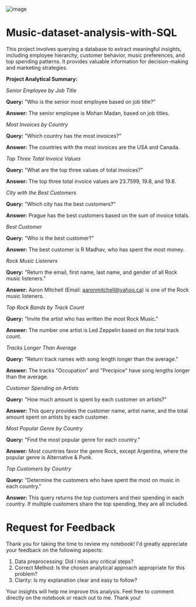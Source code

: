![image](https://github.com/Shifanaaz125/Music-dataset-analysis-with-SQL/assets/120267469/cf14fd31-50b6-434c-9663-a1aad8c99905)


# Music-dataset-analysis-with-SQL

This project involves querying a database to extract meaningful insights, including employee hierarchy, customer behavior, music preferences, and top spending patterns. It provides valuable information for decision-making and marketing strategies.

**Project Analytical Summary:**

*Senior Employee by Job Title*

**Query:** "Who is the senior most employee based on job title?"

**Answer:** The senior employee is Mohan Madan, based on job titles.

*Most Invoices by Country*

**Query:** "Which country has the most invoices?"

**Answer:** The countries with the most invoices are the USA and Canada.

*Top Three Total Invoice Values*

**Query:** "What are the top three values of total invoices?"

**Answer:** The top three total invoice values are 23.7599, 19.8, and 19.8.

*City with the Best Customers*

**Query:** "Which city has the best customers?"

**Answer:** Prague has the best customers based on the sum of invoice totals.

*Best Customer*

**Query:** "Who is the best customer?"

**Answer:** The best customer is R Madhav, who has spent the most money.

*Rock Music Listeners*

**Query:** "Return the email, first name, last name, and gender of all Rock music listeners."

**Answer:** Aaron Mitchell (Email: aaronmitchell@yahoo.ca) is one of the Rock music listeners.

*Top Rock Bands by Track Count*

**Query:** "Invite the artist who has written the most Rock Music."

**Answer:** The number one artist is Led Zeppelin based on the total track count.

*Tracks Longer Than Average*

**Query:** "Return track names with song length longer than the average."

**Answer:** The tracks "Occupation" and "Precipice" have song lengths longer than the average.

*Customer Spending on Artists*

**Query:** "How much amount is spent by each customer on artists?"

**Answer:** This query provides the customer name, artist name, and the total amount spent on artists by each customer.

*Most Popular Genre by Country*

**Query:** "Find the most popular genre for each country."

**Answer:** Most countries favor the genre Rock, except Argentina, where the popular genre is Alternative & Punk.

*Top Customers by Country*

**Query:** "Determine the customers who have spent the most on music in each country."

**Answer:** This query returns the top customers and their spending in each country. If multiple customers share the top spending, they are all included.


# Request for Feedback
Thank you for taking the time to review my notebook! I'd greatly appreciate your feedback on the following aspects:

1. Data preprocessing: Did I miss any critical steps?
2. Correct Method: Is the chosen analytical approach appropriate for this problem?
3. Clarity: Is my explanation clear and easy to follow?  

Your insights will help me improve this analysis. Feel free to comment directly on the notebook or reach out to me. Thank you!
